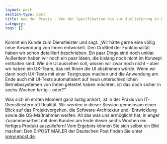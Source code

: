 ```yaml
---
layout: post
section-type: post
title: Aus der Praxis - Von der Spezifikation bis zur Auslieferung in 6 Wochen
category: 
tags: []
---
```

<p>
Kommt ein Kunde zum Dienstleister und sagt: „Wir hätte gerne eine völlig neue Anwendung von Ihnen entwickelt. Den Großteil der Funktionalität haben wir schon detailliert beschrieben. Ein paar Dinge sind noch unklar. Außerdem haben wir noch ein paar Ideen, die bislang noch nicht im Konzept enthalten sind. Wie die UI aussehen soll, wissen wir zwar noch nicht – aber wir haben ein UX-Team, das mit Ihnen die UI abstimmen würde. Wenn wir dann noch UX-Tests mit einer Testgruppe machen und die Anwendung am Ende auch mit UI-Tests automatisiert auf neun unterschiedlichen Betriebssystemen von Ihnen getestet haben möchten, ist das doch sicher in sechs Wochen fertig – oder?“</p>

<p>Was sich im ersten Moment ganz lustig anhört, ist in der Praxis von IT-Dienstleistern oft Realität. Wir werden in dieser Session gemeinsam einen Blick auf das Projektvorgehen, die Software-Architektur und -Entwicklung sowie die QS-Maßnahmen werfen: All das was uns ermöglicht hat, in enger Zusammenarbeit mit dem Kunden am Ende dieser sechs Wochen ein fertiges Produkt auszuliefern! Vom Ergebnis können Sie sich selbst ein Bild machen: Den E-POST MAILER der Deutschen Post finden Sie unter <a href="http://www.epost.de/">www.epost.de</a>.</p>
